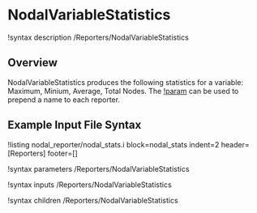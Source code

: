 # NodalVariableStatistics

!syntax description /Reporters/NodalVariableStatistics

## Overview

NodalVariableStatistics produces the following statistics for a
variable: Maximum, Minium, Average, Total Nodes. The
[!param](/Reporters/NodalVariableStatistics/base_name) can be used to prepend a
name to each reporter.



## Example Input File Syntax

!listing nodal_reporter/nodal_stats.i block=nodal_stats
  indent=2 header=[Reporters] footer=[]

!syntax parameters /Reporters/NodalVariableStatistics

!syntax inputs /Reporters/NodalVariableStatistics

!syntax children /Reporters/NodalVariableStatistics
